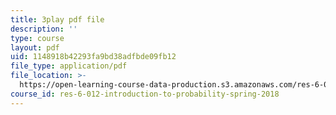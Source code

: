 ```yaml
---
title: 3play pdf file
description: ''
type: course
layout: pdf
uid: 1148918b42293fa9bd38adfbde09fb12
file_type: application/pdf
file_location: >-
  https://open-learning-course-data-production.s3.amazonaws.com/res-6-012-introduction-to-probability-spring-2018/1148918b42293fa9bd38adfbde09fb12_r_rzDNLODQw.pdf
course_id: res-6-012-introduction-to-probability-spring-2018
---
```

